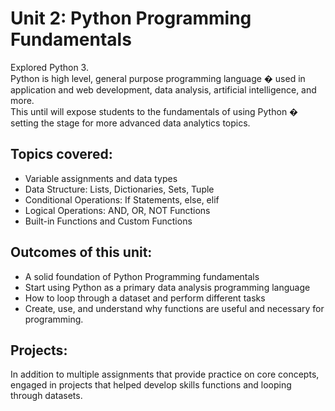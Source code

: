 # Unit 2: Python Programming Fundamentals

Explored Python 3.  
Python is high level, general purpose programming language � used in application and web development, data analysis, artificial intelligence, and more.  
This until will expose students to the fundamentals of using Python � setting the stage for more advanced data analytics topics.

## Topics covered: 
+ Variable assignments and data types
+ Data Structure: Lists, Dictionaries, Sets, Tuple
+ Conditional Operations: If Statements, else, elif
+ Logical Operations: AND, OR, NOT Functions
+ Built-in Functions and Custom Functions

## Outcomes of this unit:
+ A solid foundation of Python Programming fundamentals
+ Start using Python as a primary data analysis programming language
+ How to loop through a dataset and perform different tasks
+ Create, use, and understand why functions are useful and necessary for programming.

## Projects:
In addition to multiple assignments that provide practice on core concepts, engaged in projects that helped develop skills functions and looping through datasets. 
